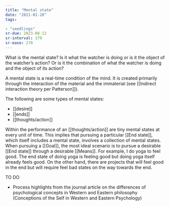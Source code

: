 ```yaml
---
title: "Mental state"
date: "2021-01-28"
tags:

- "seedlings"
sr-due: 2023-08-12
sr-interval: 179
sr-ease: 270
---
```


What is the mental state? Is it what the watcher is doing or is it the object of the watcher’s action? Or is it the combination of what the watcher is doing and the object of its action?

A mental state is a real-time condition of the mind. It is created primarily through the interaction of the material and the immaterial (see [[Indirect interaction theory per Patterson]]).

The following are some types of mental states:
- [[desire]]
- [[ends]]
- [[thoughts/action]]

Within the performance of an [[thoughts/action]] are tiny mental states at every unit of time. This implies that pursuing a particular [[End state]], which itself includes a mental state, involves a collection of mental states. When pursuing a [[Goal]], the most ideal scenario is to pursue a desirable [[End state]] through a desirable [[Means]]. For example, I do yoga to feel good. The end state of doing yoga is feeling good but doing yoga itself already feels good. On the other hand, there are projects that will feel good in the end but will require feel bad states on the way towards the end.

TO DO

- Process highlights from the journal article on the differences of psychological concepts in Western and Eastern philosophy (Conceptions of the Self in Western and Eastern Psychology)

